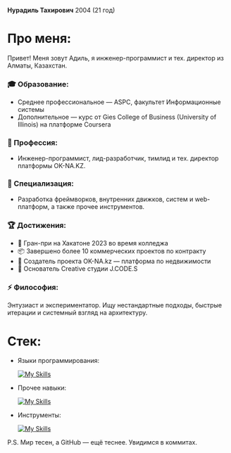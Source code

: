 __Нурадиль Тахирович__ 2004 (21 год)

# Про меня:
Привет! Меня зовут Адиль, я инженер-программист и тех. директор из Алматы, Казахстан.

### 🎓 Образование:
- Среднее профессиональное — ASPC, факультет Информационные системы
- Дополнительное — курс от Gies College of Business (University of Illinois) на платформе Coursera

### 💼 Профессия:
- Инженер-программист, лид-разработчик, тимлид и тех. директор платформы OK-NA.KZ.

### 🧩 Специализация:
- Разработка фреймворков, внутренних движков, систем и web-платформ, а также прочее инструментов.

### 🏆 Достижения:
- 🥇 Гран-при на Хакатоне 2023 во время колледжа
- 📦 Завершено более 10 коммерческих проектов по контракту
- 🚀 Создатель проекта OK-NA.kz — платформа по недвижимости
- 🧠 Основатель Creative студии J.CODE.S

### ⚡ Философия:
Энтузиаст и экспериментатор. Ищу нестандартные подходы, быстрые итерации и системный взгляд на архитектуру.

# Стек:
- Языки программирования:

  [![My Skills](https://skillicons.dev/icons?i=php,js,java,py,nodejs,go,cpp)](https://skillicons.dev)

- Прочее навыки:

  [![My Skills](https://skillicons.dev/icons?i=html,css,bootstrap,mysql,ubuntu,jquery,threejs,arduino,firebase,redis,aws)](https://skillicons.dev)

- Инструменты:

  [![My Skills](https://skillicons.dev/icons?i=github,blender,obsidian,vscode,figma,ai,ps,pr,visualstudio,notion,npm)](https://skillicons.dev)

P.S.
Мир тесен, а GitHub — ещё теснее. Увидимся в коммитах.
